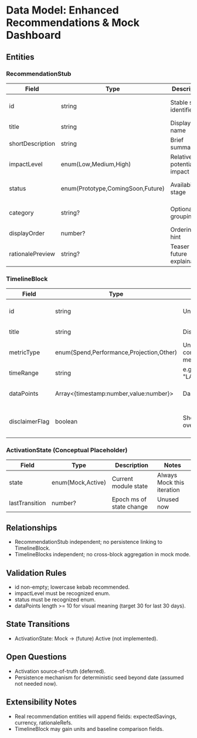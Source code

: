 # Data Model: Enhanced Recommendations & Mock Dashboard

## Entities

### RecommendationStub
| Field | Type | Description | Notes |
|-------|------|-------------|-------|
| id | string | Stable slug identifier | Used for de-duplication |
| title | string | Display name | Truncated if > N chars |
| shortDescription | string | Brief summary | Plain text only |
| impactLevel | enum(Low,Medium,High) | Relative potential impact | Color-coded legend |
| status | enum(Prototype,ComingSoon,Future) | Availability stage | Drives badge styling |
| category | string? | Optional grouping | Optional for future filtering |
| displayOrder | number? | Ordering hint | Fallback alphabetical |
| rationalePreview | string? | Teaser for future explainability | Placeholder only |

### TimelineBlock
| Field | Type | Description | Notes |
|-------|------|-------------|-------|
| id | string | Unique block ID | Derived from metricType |
| title | string | Display label | Localizable future |
| metricType | enum(Spend,Performance,Projection,Other) | Underlying conceptual metric | Mock only now |
| timeRange | string | e.g., "LAST_30_DAYS" | Static label |
| dataPoints | Array<{timestamp:number,value:number}> | Daily values | Generated by seeded function |
| disclaimerFlag | boolean | Show disclaimer overlay | Always true in mock mode |

### ActivationState (Conceptual Placeholder)
| Field | Type | Description | Notes |
|-------|------|-------------|-------|
| state | enum(Mock,Active) | Current module state | Always Mock this iteration |
| lastTransition | number? | Epoch ms of state change | Unused now |

## Relationships
- RecommendationStub independent; no persistence linking to TimelineBlock.
- TimelineBlocks independent; no cross-block aggregation in mock mode.

## Validation Rules
- id non-empty; lowercase kebab recommended.
- impactLevel must be recognized enum.
- status must be recognized enum.
- dataPoints length >= 10 for visual meaning (target 30 for last 30 days).

## State Transitions
- ActivationState: Mock → (future) Active (not implemented).

## Open Questions
- Activation source-of-truth (deferred).
- Persistence mechanism for deterministic seed beyond date (assumed not needed now).

## Extensibility Notes
- Real recommendation entities will append fields: expectedSavings, currency, rationaleRefs.
- TimelineBlock may gain units and baseline comparison fields.
